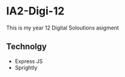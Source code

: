 # IA2-Digi-12

This is my year 12 Digital Soloutions asigment

## Technolgy
- Express JS
- Sprightly 
